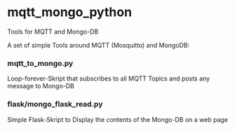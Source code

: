 # mqtt_mongo_python
Tools for MQTT and Mongo-DB

A set of simple Tools around MQTT (Mosquitto) and MongoDB:

### mqtt_to_mongo.py
Loop-forever-Skript that subscribes to all MQTT Topics and posts any message to Mongo-DB

### flask/mongo_flask_read.py
Simple Flask-Skript to Display the contents of the Mongo-DB on a web page
